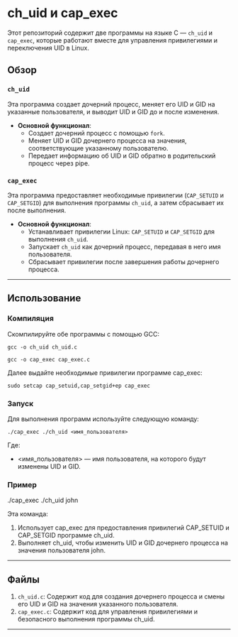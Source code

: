 # ch_uid и cap_exec

Этот репозиторий содержит две программы на языке C — `ch_uid` и `cap_exec`, которые работают вместе для управления привилегиями и переключения UID в Linux.

## Обзор

### `ch_uid`
Эта программа создает дочерний процесс, меняет его UID и GID на указанные пользователя, и выводит UID и GID до и после изменения.

- **Основной функционал**:
  - Создает дочерний процесс с помощью `fork`.
  - Меняет UID и GID дочернего процесса на значения, соответствующие указанному пользователю.
  - Передает информацию об UID и GID обратно в родительский процесс через pipe.

### `cap_exec`
Эта программа предоставляет необходимые привилегии (`CAP_SETUID` и `CAP_SETGID`) для выполнения программы `ch_uid`, а затем сбрасывает их после выполнения.

- **Основной функционал**:
  - Устанавливает привилегии Linux: `CAP_SETUID` и `CAP_SETGID` для выполнения `ch_uid`.
  - Запускает `ch_uid` как дочерний процесс, передавая в него имя пользователя.
  - Сбрасывает привилегии после завершения работы дочернего процесса.

---

## Использование

### Компиляция
Скомпилируйте обе программы с помощью GCC:

`gcc -o ch_uid ch_uid.c`

`gcc -o cap_exec cap_exec.c`

Далее выдайте необходимые привилегии программе cap_exec:

`sudo setcap cap_setuid,cap_setgid+ep cap_exec`

### Запуск
Для выполнения программ используйте следующую команду:

`./cap_exec ./ch_uid <имя_пользователя>`

Где:
- <имя_пользователя> — имя пользователя, на которого будут изменены UID и GID.

### Пример
./cap_exec ./ch_uid john

Эта команда:
1. Использует cap_exec для предоставления привилегий CAP_SETUID и CAP_SETGID программе ch_uid.
2. Выполняет ch_uid, чтобы изменить UID и GID дочернего процесса на значения пользователя john.

---

## Файлы

1. `ch_uid.c`: Содержит код для создания дочернего процесса и смены его UID и GID на значения указанного пользователя.
2. `cap_exec.c`: Содержит код для управления привилегиями и безопасного выполнения программы ch_uid.

---
